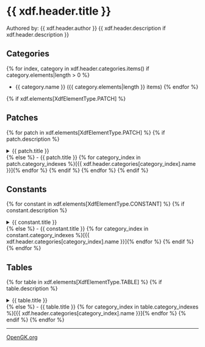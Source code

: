 # {{ xdf.header.title }}

Authored by: {{ xdf.header.author }}
{{ xdf.header.description if xdf.header.description }}

## Categories
{% for index, category in xdf.header.categories.items() if category.elements|length > 0 %}
- {{ category.name }} ({{ category.elements|length }} items)
{% endfor %}

{% if xdf.elements[XdfElementType.PATCH] %}
## Patches
{% for patch in xdf.elements[XdfElementType.PATCH] %}
{% if patch.description %}
<details>
-	<summary>{{ patch.title }}</summary>

	{{ patch.description }}

</details>
{% else %}
- {{ patch.title }} {% for category_index in patch.category_indexes %}[{{ xdf.header.categories[category_index].name }}]{% endfor %}
{% endif %}
{% endfor %}
{% endif %}

## Constants
{% for constant in xdf.elements[XdfElementType.CONSTANT] %}
{% if constant.description %}
<details>
	<summary>{{ constant.title }}</summary>

	{{ constant.description }}

</details>
{% else %}
- {{ constant.title }} {% for category_index in constant.category_indexes %}[{{ xdf.header.categories[category_index].name }}]{% endfor %}
{% endif %}
{% endfor %}

## Tables
{% for table in xdf.elements[XdfElementType.TABLE] %}
{% if table.description %}
<details>
-	<summary>{{ table.title }}</summary>

	{{ table.description }}

</details>
{% else %}
- {{ table.title }} {% for category_index in table.category_indexes %}[{{ xdf.header.categories[category_index].name }}]{% endfor %}
{% endif %}
{% endfor %}

---
[OpenGK.org](https://opengk.org)